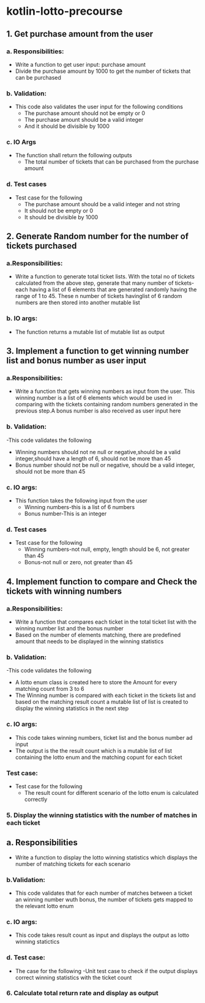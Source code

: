 # kotlin-lotto-precourse

## 1. Get purchase amount from the user
### a. Responsibilities:
- Write a function to get user input: purchase amount
- Divide the purchase amount by 1000 to get the number of tickets that can be purchased
### b. Validation:
- This code also validates the user input for the following conditions
    - The purchase amount should not be empty or 0
    - The purchase amount should be a valid integer
    - And it should be divisible by 1000
### c. IO Args
- The function shall return the following outputs
    - The total number of tickets that can be purchased from the purchase amount
### d. Test cases
- Test case for the following
    - The purchase amount should be a valid integer and not string
    - It should not be empty or 0
    - It should be divisible by 1000
  
## 2. Generate Random number for the number of tickets purchased
### a.Responsibilities:
- Write a function to generate total ticket lists. With the total no of tickets calculated from the above step, generate that many number of tickets-
  each having a list of 6 elements that are generated randomly having the range of 1 to 45. These n number of tickets havinglist of 6 random numbers are
  then stored into another mutable list
### b. IO args:
- The function returns a mutable list of mutable list as output

## 3. Implement a function to get winning number list and bonus number as user input
### a.Responsibilities:
- Write a function that gets winning numbers as input from the user. This winning number is a list of 6 elements which would be used in comparing with the tickets
  containing random numbers generated in the previous step.A bonus number is also received as user input here
### b. Validation:
-This code validates the following
- Winning numbers should not ne null or negative,should be a valid integer,should have a length of 6, should not be more than 45
- Bonus number should not be null or negative, should be a valid integer, should not be more than 45
### c. IO args:
- This function takes the following input from the user
  - Winning numbers-this is a list of 6 numbers
  - Bonus number-This is an integer
### d. Test cases
- Test case for the following
  - Winning numbers-not null, empty, length should be 6, not greater than 45
  - Bonus-not null or zero, not greater than 45
## 4. Implement function to compare and Check the tickets with winning numbers
### a.Responsibilities:
- Write a function that compares each ticket in the total ticket list with the winning number list and the bonus number
- Based on the number of elements matching, there are predefined amount that needs to be displayed in the winning statistics
### b. Validation:
-This code validates the following
- A lotto enum class is created here to store the Amount for every matching count from 3 to 6
- The Winning number is compared with each ticket in the tickets list and based on the matching result count a mutable list of list is 
created to display the winning statistics in the next step
### c. IO args:
- This code takes winning numbers, ticket list and the bonus number ad input
- The output is the the result count which is a mutable list of list containing the lotto enum and the matching copunt for each ticket
### Test case:
- Test case for the following
  - The result count for different scenario of the lotto enum is calculated correctly
### 5. Display the winning statistics with the number of matches in each ticket
## a. Responsibilities
- Write a function to display the lotto winning statistics which displays the number of matching tickets for each scenario
### b.Validation:
- This code validates that for each number of matches between a ticket an winning number wuth bonus, the number of tickets gets mapped to the relevant lotto enum
### c. IO args:
- This code takes result count as input and displays the output as lotto winning statictics
### d. Test case:
- The case for the following
  -Unit test case to check if the output displays correct winning statistics with the ticket count 

### 6. Calculate total return rate and display as output